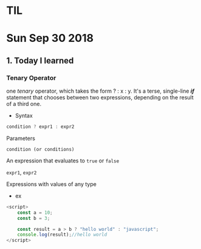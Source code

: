 # TIL

# Sun Sep 30 2018

## 1. Today I learned

### Tenary Operator

one *tenary* operator, which takes the form ? : x : y. It's a terse, single-line ***if*** statement that chooses between two expressions, depending on the result of a third one.

- Syntax

```js
condition ? expr1 : expr2

```

Parameters

`condition (or conditions)`

An expression that evaluates to `true` or `false`

`expr1`, `expr2`

Expressions with values of any type		



- ex

```js
<script>
    const a = 10;
	const b = 3;

	const result = a > b ? "hello world" : "javascript";
	console.log(result);//hello world
</script>
```

